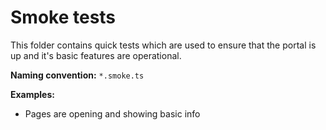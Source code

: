 # Smoke tests

This folder contains quick tests which are used to ensure that the portal is up and it's basic features are operational.

**Naming convention:** `*.smoke.ts`

**Examples:**
- Pages are opening and showing basic info
